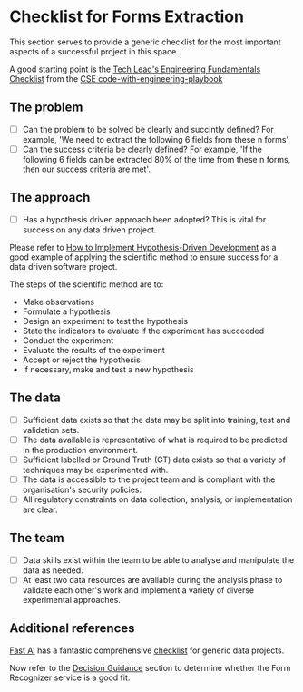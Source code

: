# Checklist for Forms Extraction

This section serves to provide a generic checklist for the most important aspects of a successful project in this space.

A good starting point is the [Tech Lead's Engineering Fundamentals Checklist](https://github.com/microsoft/code-with-engineering-playbook/blob/master/TECH-LEADS-CHECKLIST.md) from the [CSE code-with-engineering-playbook](https://github.com/microsoft/code-with-engineering-playbook)

## The problem

- [ ] Can the problem to be solved be clearly and succintly defined?
For example, 'We need to extract the following 6 fields from these n forms'
- [ ] Can the success criteria be clearly defined?
For example, 'If the following 6 fields can be extracted 80% of the time from these n forms, then our success criteria are met'.

## The approach

- [ ] Has a hypothesis driven approach been adopted? This is vital for success on any data driven project.

Please refer to [How to Implement Hypothesis-Driven Development](https://www.thoughtworks.com/insights/articles/how-implement-hypothesis-driven-development) as a good example of applying the scientific method to ensure success for a data driven software project.

The steps of the scientific method are to:

- Make observations
- Formulate a hypothesis
- Design an experiment to test the hypothesis
- State the indicators to evaluate if the experiment has succeeded
- Conduct the experiment
- Evaluate the results of the experiment
- Accept or reject the hypothesis
- If necessary, make and test a new hypothesis

## The data

- [ ] Sufficient data exists so that the data may be split into training, test and validation sets.
- [ ] The data available is representative of what is required to be predicted in the production environment.
- [ ] Sufficient labelled or Ground Truth (GT) data exists so that a variety of techniques may be experimented with.
- [ ] The data is accessible to the project team and is compliant with the organisation's security policies.
- [ ] All regulatory constraints on data collection, analysis, or implementation are clear.

## The team

- [ ] Data skills exist within the team to be able to analyse and manipulate the data as needed.
- [ ] At least two data resources are available during the analysis phase to validate each other's work and implement a variety of diverse experimental approaches.

## Additional references

[Fast AI](https://www.fast.ai/) has a fantastic comprehensive [checklist](https://www.fast.ai/2020/01/07/data-questionnaire/) for generic data projects.

Now refer to the [Decision Guidance](../Decision_Guidance/README.md) section to determine whether the Form Recognizer service is a good fit.
